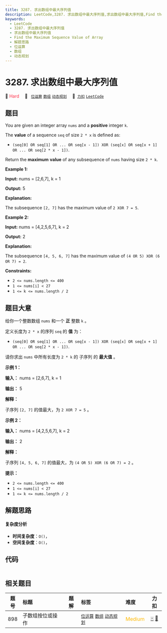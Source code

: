 ```yaml
---
title: 3287. 求出数组中最大序列值
description: LeetCode,3287. 求出数组中最大序列值,求出数组中最大序列值,Find the Maximum Sequence Value of Array,解题思路,位运算,数组,动态规划
keywords:
  - LeetCode
  - 3287. 求出数组中最大序列值
  - 求出数组中最大序列值
  - Find the Maximum Sequence Value of Array
  - 解题思路
  - 位运算
  - 数组
  - 动态规划
---
```


# 3287. 求出数组中最大序列值

🔴 <font color=#ff334b>Hard</font>&emsp; 🔖&ensp; [`位运算`](/tag/bit-manipulation.md) [`数组`](/tag/array.md) [`动态规划`](/tag/dynamic-programming.md)&emsp; 🔗&ensp;[`力扣`](https://leetcode.cn/problems/find-the-maximum-sequence-value-of-array) [`LeetCode`](https://leetcode.com/problems/find-the-maximum-sequence-value-of-array)

## 题目

You are given an integer array `nums` and a **positive** integer `k`.

The **value** of a sequence `seq` of size `2 * x` is defined as:

  * `(seq[0] OR seq[1] OR ... OR seq[x - 1]) XOR (seq[x] OR seq[x + 1] OR ... OR seq[2 * x - 1])`.

Return the **maximum** **value** of any subsequence of `nums` having size `2 *
k`.



**Example 1:**

**Input:** nums = [2,6,7], k = 1

**Output:** 5

**Explanation:**

The subsequence `[2, 7]` has the maximum value of `2 XOR 7 = 5`.

**Example 2:**

**Input:** nums = [4,2,5,6,7], k = 2

**Output:** 2

**Explanation:**

The subsequence `[4, 5, 6, 7]` has the maximum value of `(4 OR 5) XOR (6 OR 7)
= 2`.



**Constraints:**

  * `2 <= nums.length <= 400`
  * `1 <= nums[i] < 27`
  * `1 <= k <= nums.length / 2`


## 题目大意

给你一个整数数组 `nums` 和一个 **正**  整数 `k` 。

定义长度为 `2 * x` 的序列 `seq` 的 **值**  为：

  * `(seq[0] OR seq[1] OR ... OR seq[x - 1]) XOR (seq[x] OR seq[x + 1] OR ... OR seq[2 * x - 1])`.

请你求出 `nums` 中所有长度为 `2 * k` 的 子序列 的 **最大值**  。



**示例 1：**

**输入：** nums = [2,6,7], k = 1

**输出：** 5

**解释：**

子序列 `[2, 7]` 的值最大，为 `2 XOR 7 = 5` 。

**示例 2：**

**输入：** nums = [4,2,5,6,7], k = 2

**输出：** 2

**解释：**

子序列 `[4, 5, 6, 7]` 的值最大，为 `(4 OR 5) XOR (6 OR 7) = 2` 。



**提示：**

  * `2 <= nums.length <= 400`
  * `1 <= nums[i] < 27`
  * `1 <= k <= nums.length / 2`


## 解题思路

#### 复杂度分析

- **时间复杂度**：`O()`，
- **空间复杂度**：`O()`，

## 代码

```javascript

```

## 相关题目

<!-- prettier-ignore -->
| 题号 | 标题 | 题解 | 标签 | 难度 | 力扣 |
| :------: | :------ | :------: | :------ | :------ | :------: |
| 898 | 子数组按位或操作 |  |  [`位运算`](/tag/bit-manipulation.md) [`数组`](/tag/array.md) [`动态规划`](/tag/dynamic-programming.md) | <font color=#ffb800>Medium</font> | [🀄️](https://leetcode.cn/problems/bitwise-ors-of-subarrays) [🔗](https://leetcode.com/problems/bitwise-ors-of-subarrays) |
